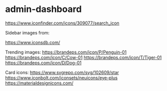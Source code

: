 # admin-dashboard

https://www.iconfinder.com/icons/309077/search_icon


Sidebar images from: 

https://www.iconsdb.com/

Trending images: 
https://brandeps.com/icon/P/Penguin-01
https://brandeps.com/icon/C/Cow-01
https://brandeps.com/icon/T/Tiger-01
https://brandeps.com/icon/D/Dog-01


Card icons:
https://www.svgrepo.com/svg/102609/star
https://www.iconbolt.com/iconsets/neuicons/eye-plus
https://materialdesignicons.com/


